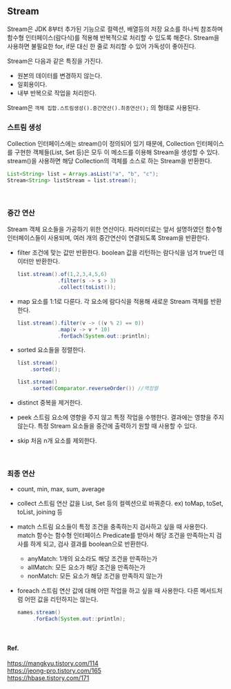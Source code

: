 ## Stream
Stream은 JDK 8부터 추가된 기능으로 컬렉션, 배열등의 저장 요소를 하나씩 참조하며 함수형 인터페이스(람다식)를 적용해 반복적으로 처리할 수 있도록 해준다. Stream을 사용하면 불필요한 for, if문 대신 한 줄로 처리할 수 있어 가독성이 좋아진다.

Stream은 다음과 같은 특징을 가진다.
- 원본의 데이터를 변경하지 않는다.
- 일회용이다.
- 내부 반복으로 작업을 처리한다.

Stream은 `객체 집합.스트림생성().중간연산().최종연산();` 의 형태로 사용된다.

### 스트림 생성
Collection 인터페이스에는 stream()이 정의되어 있기 때문에, Collection 인터페이스를 구현한 객체들(List, Set 등)은 모두 이 메소드를 이용해 Stream을 생성할 수 있다.
stream()을 사용하면 해당 Collection의 객체를 소스로 하는 Stream을 반환한다.
```java
List<String> list = Arrays.asList("a", "b", "c");
Stream<String> listStream = list.stream();
```
<br>

### 중간 연산
Stream 객체 요소들을 가공하기 위한 연산이다. 
파라미터로는 앞서 설명하였던 함수형 인터페이스들이 사용되며, 여러 개의 중간연산이 연결되도록 Stream을 반환한다.

- filter
조건에 맞는 값만 반환한다. boolean 값을 리턴하는 람다식을 넘겨 true인 데이터만 반환한다.
  ```java
  list.stream().of(1,2,3,4,5,6)
               .filter(s -> s > 3)
               .collect(toList());
  ```

- map
요소를 1:1로 다룬다. 각 요소에 람다식을 적용해 새로운 Stream 객체를 반환한다.
  ```java
  list.stream().filter(v -> ((v % 2) == 0))
               .map(v -> v * 10)
               .forEach(System.out::println);
  ```

- sorted
요소들을 정렬한다.
  ```java
  list.stream()
      .sorted();

  list.stream()
      .sorted(Comparator.reverseOrder()) //역정렬
  ```

- distinct
중복을 제거한다.

- peek
스트림 요소에 영향을 주지 않고 특정 작업을 수행한다. 결과에는 영향을 주지 않는다.
특정 Stream 요소들을 중간에 출력하기 원할 때 사용할 수 있다.

- skip
처음 n개 요소를 제외한다.
<br>

### 최종 연산
- count, min, max, sum, average

- collect
스트림 연산 값을 List, Set 등의 컬렉션으로 바꿔준다.
ex) toMap, toSet, toList, joining 등

- match
스트림 요소들이 특정 조건을 충족하는지 검사하고 싶을 때 사용한다. match 함수는 함수형 인터페이스 Predicate를 받아서 해당 조건을 만족하는지 검사를 하게 되고, 검사 결과를 boolean으로 반환한다.
  - anyMatch: 1개의 요소라도 해당 조건을 만족하는가
  - allMatch: 모든 요소가 해당 조건을 만족하는가
  - nonMatch: 모든 요소가 해당 조건을 만족하지 않는가

- foreach
스트림 연산 값에 대해 어떤 작업을 하고 싶을 때 사용한다. 다른 메서드처럼 어떤 값을 리턴하지는 않는다.
  ```java
  names.stream()
       .forEach(System.out::println);
  ```

<br>

#### Ref.
https://mangkyu.tistory.com/114 <br>
https://jeong-pro.tistory.com/165 <br>
https://hbase.tistory.com/171
